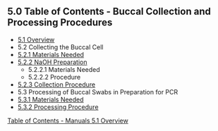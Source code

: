 ## 5.0 Table of Contents - Buccal Collection and Processing Procedures

* [5.1 Overview](:pages_path:/manuals/buccal-collection-processing/5-01-overview.md)
* 5.2 Collecting the Buccal Cell
 * [5.2.1 Materials Needed](:pages_path:/manuals/buccal-collection-processing/5-02-01-materials-needed.md)
 * [5.2.2 NaOH Preparation](:pages_path:/manuals/buccal-collection-processing/5-02-02-naoh-preparation.md)
   * 5.2.2.1 Materials Needed
   * 5.2.2.2 Procedure
 * [5.2.3 Collection Procedure](:pages_path:/manuals/buccal-collection-processing/5-02-03-collection-procedure.md)
* 5.3 Processing of Buccal Swabs in Preparation for PCR
 * [5.3.1 Materials Needed](:pages_path:/manuals/buccal-collection-processing/5-03-01-materials-needed.md)
 * [5.3.2 Processing Procedure](:pages_path:/manuals/buccal-collection-processing/5-03-02-materials-needed.md)


<div class="center">
<div class="btn-group">
  <a href=":pages_path:/manuals/manual-toc.md" class="btn btn-default">
    <span class="glyphicon glyphicon-chevron-up"></span>
    Table of Contents - Manuals
  </a>

  <a href=":pages_path:/manuals/buccal-collection-processing/5-01-overview.md" class="btn btn-success">
    5.1 Overview
    <span class="glyphicon glyphicon-chevron-right"></span>
  </a>
</div>
</div>
